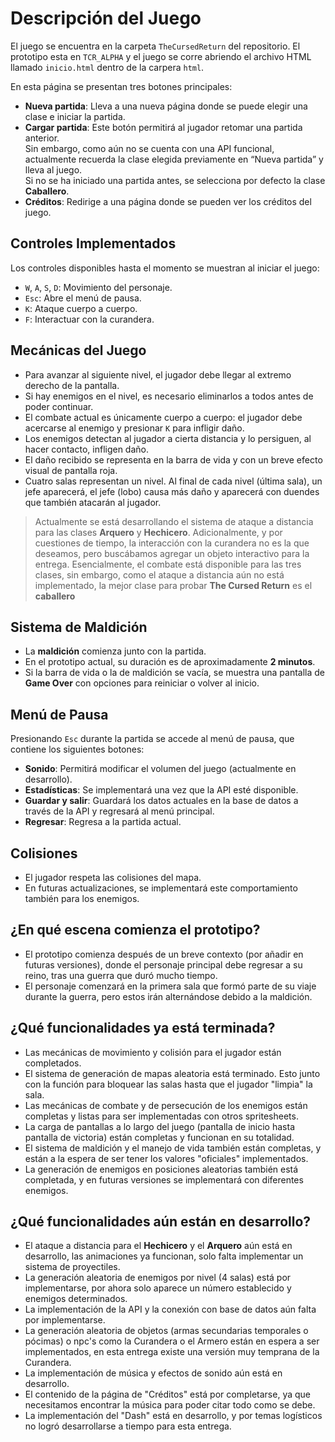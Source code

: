 # Descripción del Juego

El juego se encuentra en la carpeta `TheCursedReturn` del repositorio. El prototipo esta en `TCR_ALPHA` y el juego se corre abriendo el archivo HTML llamado `inicio.html` dentro de la carpera `html`. 

En esta página se presentan tres botones principales:

- **Nueva partida**: Lleva a una nueva página donde se puede elegir una clase e iniciar la partida.
- **Cargar partida**: Este botón permitirá al jugador retomar una partida anterior.  
  Sin embargo, como aún no se cuenta con una API funcional, actualmente recuerda la clase elegida previamente en “Nueva partida” y lleva al juego.  
  Si no se ha iniciado una partida antes, se selecciona por defecto la clase **Caballero**.
- **Créditos**: Redirige a una página donde se pueden ver los créditos del juego.

## Controles Implementados

Los controles disponibles hasta el momento se muestran al iniciar el juego:

- `W`, `A`, `S`, `D`: Movimiento del personaje.
- `Esc`: Abre el menú de pausa.
- `K`: Ataque cuerpo a cuerpo.
- `F`: Interactuar con la curandera.

## Mecánicas del Juego

- Para avanzar al siguiente nivel, el jugador debe llegar al extremo derecho de la pantalla.
- Si hay enemigos en el nivel, es necesario eliminarlos a todos antes de poder continuar.
- El combate actual es únicamente cuerpo a cuerpo: el jugador debe acercarse al enemigo y presionar `K` para infligir daño.
- Los enemigos detectan al jugador a cierta distancia y lo persiguen, al hacer contacto, infligen daño.
- El daño recibido se representa en la barra de vida y con un breve efecto visual de pantalla roja.
- Cuatro salas representan un nivel. Al final de cada nivel (última sala), un jefe aparecerá, el jefe (lobo) causa más daño y aparecerá con duendes que también atacarán al jugador.

> Actualmente se está desarrollando el sistema de ataque a distancia para las clases **Arquero** y **Hechicero**.
> Adicionalmente, y por cuestiones de tiempo, la interacción con la curandera no es la que deseamos, pero buscábamos agregar un objeto interactivo para la entrega.
> Esencialmente, el combate está disponible para las tres clases, sin embargo, como el ataque a distancia aún no está implementado, la mejor clase para probar **The Cursed Return** es el **caballero**

## Sistema de Maldición

- La **maldición** comienza junto con la partida.
- En el prototipo actual, su duración es de aproximadamente **2 minutos**.
- Si la barra de vida o la de maldición se vacía, se muestra una pantalla de **Game Over** con opciones para reiniciar o volver al inicio.

## Menú de Pausa

Presionando `Esc` durante la partida se accede al menú de pausa, que contiene los siguientes botones:

- **Sonido**: Permitirá modificar el volumen del juego (actualmente en desarrollo).
- **Estadísticas**: Se implementará una vez que la API esté disponible.
- **Guardar y salir**: Guardará los datos actuales en la base de datos a través de la API y regresará al menú principal.
- **Regresar**: Regresa a la partida actual.

## Colisiones

- El jugador respeta las colisiones del mapa.
- En futuras actualizaciones, se implementará este comportamiento también para los enemigos.

## ¿En qué escena comienza el prototipo? 

- El prototipo comienza después de un breve contexto (por añadir en futuras versiones), donde el personaje principal debe regresar a su reino, tras una guerra que duró mucho tiempo.
- El personaje comenzará en la primera sala que formó parte de su viaje durante la guerra, pero estos irán alternándose debido a la maldición.

## ¿Qué funcionalidades ya está terminada?
- Las mecánicas de movimiento y colisión para el jugador están completados.
- El sistema de generación de mapas aleatoria está terminado. Esto junto con la función para bloquear las salas hasta que el jugador "limpia" la sala.
- Las mecánicas de combate y de persecución de los enemigos están completas y listas para ser implementadas con otros spritesheets.
- La carga de pantallas a lo largo del juego (pantalla de inicio hasta pantalla de victoria) están completas y funcionan en su totalidad.
- El sistema de maldición y el manejo de vida también están completas, y están a la espera de ser tener los valores "oficiales" implementados.
- La generación de enemigos en posiciones aleatorias también está completada, y en futuras versiones se implementará con diferentes enemigos.

## ¿Qué funcionalidades aún están en desarrollo?
- El ataque a distancia para el **Hechicero** y el **Arquero** aún está en desarrollo, las animaciones ya funcionan, solo falta implementar un sistema de proyectiles.
- La generación aleatoria de enemigos por nivel (4 salas) está por implementarse, por ahora solo aparece un número establecido y enemigos determinados.
- La implementación de la API y la conexión con base de datos aún falta por implementarse.
- La generación aleatoria de objetos (armas secundarias temporales o pócimas) o npc's como la Curandera o el Armero están en espera a ser implementados, en esta entrega existe una versión muy temprana de la Curandera.
- La implementación de música y efectos de sonido aún está en desarrollo.
- El contenido de la página de "Créditos" está por completarse, ya que necesitamos encontrar la música para poder citar todo como se debe.
- La implementación del "Dash" está en desarrollo, y por temas logísticos no logró desarrollarse a tiempo para esta entrega.
